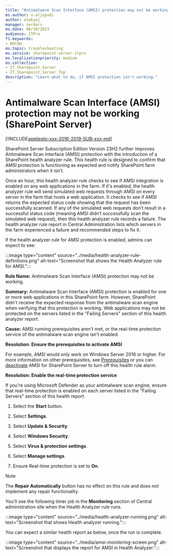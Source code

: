 ```yaml
---
title: "Antimalware Scan Interface (AMSI) protection may not be working (SharePoint Server)"
ms.author: v-aljupudi
author: alekyaj
manager: serdars
ms.date: 08/30/2023
audience: ITPro
f1.keywords:
- NOCSH
ms.topic: troubleshooting
ms.service: sharepoint-server-itpro
ms.localizationpriority: medium
ms.collection:
- IT_Sharepoint_Server
- IT_Sharepoint_Server_Top
description: "Learn what to do, if AMSI protection isn't working."
---
```


# Antimalware Scan Interface (AMSI) protection may not be working (SharePoint Server)

[!INCLUDE[appliesto-xxx-2016-2019-SUB-xxx-md](../includes/appliesto-xxx-2016-2019-SUB-xxx-md.md)]

SharePoint Server Subscription Edition Version 23H2 further improves Antimalware Scan Interface (AMSI) protection with the introduction of a SharePoint health analyzer rule. This health rule is designed to confirm that AMSI protection is functioning as expected and notify SharePoint farm administrators when it isn’t.

Once an hour, this health analyzer rule checks to see if AMSI integration is enabled on any web applications in the farm. If it's enabled, the health analyzer rule will send simulated web requests through AMSI on every server in the farm that hosts a web application. It checks to see if AMSI returns the expected status code showing that the request has been successfully scanned. If any of the simulated web requests don’t result in a successful status code (meaning AMSI didn’t successfully scan the simulated web request), then this health analyzer rule records a failure. The health analyzer rule report in Central Administration lists which servers in the farm experienced a failure and recommended steps to fix it.

If the health analyzer rule for AMSI protection is enabled, admins can expect to see:

:::image type="content" source="../media/health-analyzer-rule-definitions.png" alt-text="Screenshot that shows the Health Analyzer rule for AMSI.":::

**Rule Name:** Antimalware Scan Interface (AMSI) protection may not be working.

**Summary:** Antimalware Scan Interface (AMSI) protection is enabled for one or more web applications in this SharePoint farm. However, SharePoint didn't receive the expected response from the antimalware scan engine when verifying that this protection is working. Web applications may not be protected on the servers listed in the "Failing Servers" section of this health analyzer report.

**Cause:** AMSI running prerequisites aren't met, or the real-time protection service of the antimalware scan engine isn't enabled.

**Resolution: Ensure the prerequisites to activate AMSI**

For example, AMSI would only work on Windows Server 2016 or higher. For more information on other prerequisites, see [Prerequisites](/sharepoint/security-for-sharepoint-server/configure-amsi-integration#prerequisites) or you can [deactivate](/sharepoint/security-for-sharepoint-server/configure-amsi-integration#activatedeactivate-amsi-for-sharepoint-server) AMSI for SharePoint Server to turn off this health rule alarm.

**Resolution: Enable the real-time protection service**

If you're using Microsoft Defender as your antimalware scan engine, ensure that real-time protection is enabled on each server listed in the "Failing Servers" section of this health report.

1. Select the **Start** button.  

2. Select **Settings**.  

3. Select **Update & Security**.  

4. Select **Windows Security**.  

5. Select **Virus & protection settings**.  

6. Select **Manage settings**.  

7. Ensure Real-time protection is set to **On**.

> [!NOTE]
> The **Repair Automatically** button has no effect on this rule and does not implement any repair functionality.

You'll see the following timer job in the **Monitoring** section of Central administration site when the Health Analyzer rule runs.

:::image type="content" source="../media/health-analyzer-running.png" alt-text="Screenshot that shows Health analyzer running.":::

You can expect a similar health report as below, once the run is complete.

:::image type="content" source="../media/amsi-monitoring-screen.png" alt-text="Screenshot that displays the report for AMSI in Health Analyzer.":::